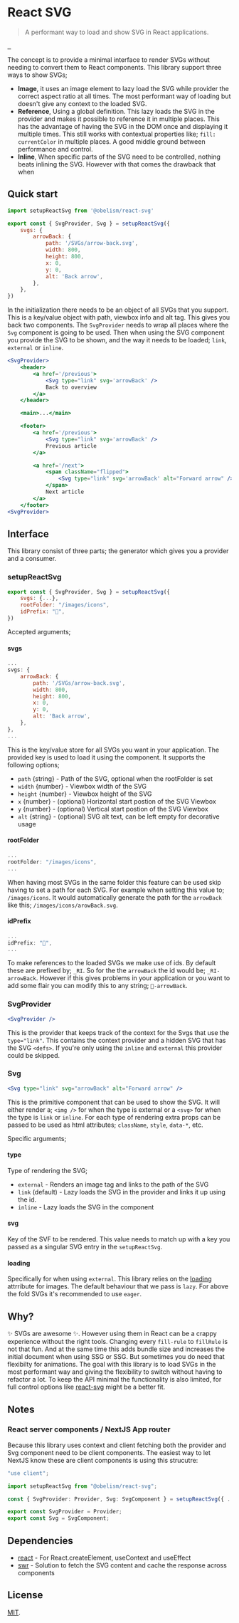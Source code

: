 # React SVG

> A performant way to load and show SVG in React applications.

<p>
    <a aria-label="NPM version" href="https://www.npmjs.com/package/@obelism/react-svg">
        <img alt="" src="https://badgen.net/npm/v/@obelism/react-svg">
    </a>
    <a aria-label="Package size" href="https://bundlephobia.com/result?p=@obelism/react-svg">
        <img alt="" src="https://badgen.net/bundlephobia/minzip/@obelism/react-svg">
    </a>
    <a aria-label="License" href="https://github.com/Obelism/react-SVG/blob/main/LICENSE">
        <img alt="" src="https://badgen.net/npm/license/@obelism/react-svg">
    </a>
</p>

The concept is to provide a minimal interface to render SVGs without needing to convert them to React components. This library support three ways to show SVGs;

- **Image**, it uses an image element to lazy load the SVG while provider the correct aspect ratio at all times. The most performant way of loading but doesn't give any context to the loaded SVG.
- **Reference**, Using a global definition. This lazy loads the SVG in the provider and makes it possible to reference it in multiple places. This has the advantage of having the SVG in the DOM once and displaying it multiple times. This still works with contextual properties like; `fill: currentColor` in multiple places. A good middle ground between performance and control.
- **Inline**, When specific parts of the SVG need to be controlled, nothing beats inlining the SVG. However with that comes the drawback that when

## Quick start

```js
import setupReactSvg from '@obelism/react-svg'

export const { SvgProvider, Svg } = setupReactSvg({
    svgs: {
        arrowBack: {
            path: '/SVGs/arrow-back.svg',
            width: 800,
            height: 800,
            x: 0,
            y: 0,
            alt: 'Back arrow',
        },
    },
})
```

In the initialization there needs to be an object of all SVGs that you support. This is a key/value object with path, viewbox info and alt tag. This gives you back two components. The `SvgProvider` needs to wrap all places where the `Svg` component is going to be used. Then when using the SVG component you provide the SVG to be shown, and the way it needs to be loaded; `link`, `external` or `inline`.

```jsx
<SvgProvider>
    <header>
        <a href='/previous'>
            <Svg type="link" svg='arrowBack' />
            Back to overview
        </a>
    </header>

    <main>...</main>

    <footer>
        <a href='/previous'>
            <Svg type="link" svg='arrowBack' />
            Previous article
        </a>

        <a href='/next'>
            <span className="flipped">
                <Svg type="link" svg='arrowBack' alt="Forward arrow" />
            </span>
            Next article
        </a>
    </footer>
<SvgProvider>
```

## Interface

This library consist of three parts; the generator which gives you a provider and a consumer.

### setupReactSvg

```js
export const { SvgProvider, Svg } = setupReactSvg({
    svgs: {...},
    rootFolder: "/images/icons",
    idPrefix: "🦦",
})
```

Accepted arguments;

#### svgs

```js
...
svgs: {
    arrowBack: {
        path: '/SVGs/arrow-back.svg',
        width: 800,
        height: 800,
        x: 0,
        y: 0,
        alt: 'Back arrow',
    },
},
...
```

This is the key/value store for all SVGs you want in your application. The provided key is used to load it using the component. It supports the following options;

- `path` {string} - Path of the SVG, optional when the rootFolder is set
- `width` {number} - Viewbox width of the SVG
- `height` {number} - Viewbox height of the SVG
- `x` {number} - (optional) Horizontal start postion of the SVG Viewbox
- `y` {number} - (optional) Vertical start postion of the SVG Viewbox
- `alt` {string} - (optional) SVG alt text, can be left empty for decorative usage

#### rootFolder

```js
...
rootFolder: "/images/icons",
...
```

When having most SVGs in the same folder this feature can be used skip having to set a path for each SVG. For example when setting this value to; `/images/icons`. It would automatically generate the path for the `arrowBack` like this; `/images/icons/arowBack.svg`.

#### idPrefix

```js
...
idPrefix: "🦦",
...
```

To make references to the loaded SVGs we make use of ids. By default these are prefixed by; `_RI`. So for the the `arrowBack` the id would be; `_RI-arrowBack`. However if this gives problems in your application or you want to add some flair you can modify this to any string; `🦦-arrowBack`.

### SvgProvider

```jsx
<SvgProvider />
```

This is the provider that keeps track of the context for the Svgs that use the `type="link"`. This contains the context provider and a hidden SVG that has the SVG `<defs>`. If you're only using the `inline` and `external` this provider could be skipped.

### Svg

```jsx
<Svg type="link" svg="arrowBack" alt="Forward arrow" />
```

This is the primitive component that can be used to show the SVG. It will either render a; `<img />` for when the type is external or a `<svg>` for when the type is `link` or `inline`. For each type of rendering extra props can be passed to be used as html attributes; `className`, `style`, `data-*`, etc.

Specific arguments;

#### type

Type of rendering the SVG;

- `external` - Renders an image tag and links to the path of the SVG
- `link` (default) - Lazy loads the SVG in the provider and links it up using the id.
- `inline` - Lazy loads the SVG in the component

#### svg

Key of the SVF to be rendered. This value needs to match up with a key you passed as a singular SVG entry in the `setupReactSvg`.

#### loading

Specifically for when using `external`. This library relies on the [loading](https://developer.mozilla.org/en-US/docs/Web/Performance/Lazy_loading#images_and_iframes) attrribute for images. The default behaviour that we pass is `lazy`. For above the fold SVGs it's recommended to use `eager`.

## Why?

✨ SVGs are awesome ✨. However using them in React can be a crappy experience without the right tools. Changing every `fill-rule` to `fillRule` is not that fun. And at the same time this adds bundle size and increases the initial document when using SSG or SSG. But sometimes you do need that flexibilty for animations. The goal with this library is to load SVGs in the most performant way and giving the flexibility to switch without having to refactor a lot. To keep the API minimal the functionality is also limited, for full control options like [react-svg](https://www.npmjs.com/package/react-svg) might be a better fit.

## Notes

### React server components / NextJS App router

Because this library uses context and client fetching both the provider and Svg component need to be client components. The easiest way to let NextJS know these are client components is using this strucutre:

```ts
"use client";

import setupReactSvg from "@obelism/react-svg";

const { SvgProvider: Provider, Svg: SvgComponent } = setupReactSvg({ ... });

export const SvgProvider = Provider;
export const Svg = SvgComponent;
```

## Dependencies

- [react](https://www.npmjs.com/package/react) - For React.createElement, useContext and useEffect
- [swr](https://www.npmjs.com/package/swr) - Solution to fetch the SVG content and cache the response across components

## License

[MIT](LICENSE).
